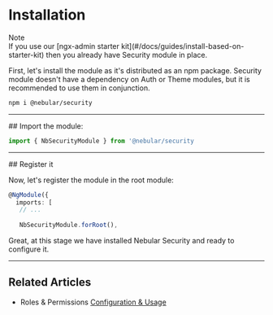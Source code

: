 # Installation

<div class="note note-info section-end">
  <div class="note-title">Note</div>
  <div class="note-body">
    If you use our [ngx-admin starter kit](#/docs/guides/install-based-on-starter-kit) then you already have Security module in place.
  </div>
</div>

First, let's install the module as it's distributed as an npm package. Security module doesn't have a dependency on Auth or Theme modules, but it is recommended to use them in conjunction.


```bash
npm i @nebular/security
```
<hr>   
## Import the module:

```ts
import { NbSecurityModule } from '@nebular/security
```
<hr>
## Register it

Now, let's register the module in the root module:

```ts
@NgModule({
  imports: [
   // ...
    
   NbSecurityModule.forRoot(),
```

Great, at this stage we have installed Nebular Security and ready to configure it.

<hr>

## Related Articles

- Roles & Permissions [Configuration & Usage](#/docs/security/acl-configuration--usage)
